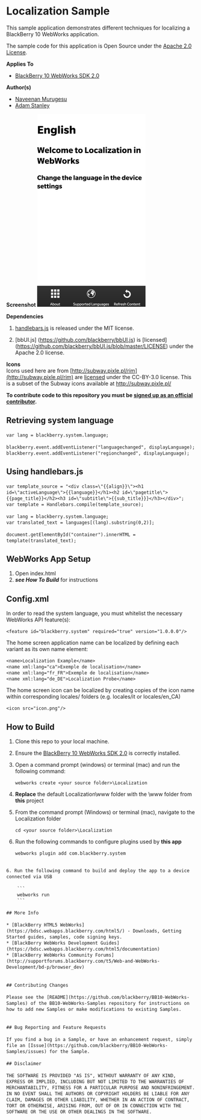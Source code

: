 # Localization Sample

This sample application demonstrates different techniques for localizing a BlackBerry 10 WebWorks application.

The sample code for this application is Open Source under the [Apache 2.0 License](http://www.apache.org/licenses/LICENSE-2.0.html).


**Applies To**

* [BlackBerry 10 WebWorks SDK 2.0](https://developer.blackberry.com/html5/download/sdk)

**Author(s)**

* [Naveenan Murugesu](http://www.twitter.com/Naveenan5)
* [Adam Stanley](http://www.twitter.com/n_adam_stanley)

**Screenshot**
![image](screenshot_localization.jpg)

**Dependencies**

1. [handlebars.js](http://handlebarsjs.com/) is released under the MIT license.

2. [bbUI.js] (https://github.com/blackberry/bbUI.js) is [licensed] (https://github.com/blackberry/bbUI.js/blob/master/LICENSE) under the Apache 2.0 license.

**Icons**<br/>
Icons used here are from [http://subway.pixle.pl/rim](http://subway.pixle.pl/rim) are [licensed](http://creativecommons.org/licenses/by/3.0/) under the CC-BY-3.0 license.  This is a subset of the Subway icons available at http://subway.pixle.pl/


**To contribute code to this repository you must be [signed up as an official contributor](http://blackberry.github.com/howToContribute.html).**


## Retrieving system language

```
var lang = blackberry.system.language;

blackberry.event.addEventListener("languagechanged", displayLanguage);
blackberry.event.addEventListener("regionchanged", displayLanguage);
```

## Using handlebars.js
```
var template_source = "<div class=\"{{align}}\"><h1 id=\"activeLanguage\">{{language}}</h1><h2 id=\"pagetitle\">{{page_title}}</h2><h3 id=\"subtitle\">{{sub_title}}}</h3></div>";
var template = Handlebars.compile(template_source);

var lang = blackberry.system.language;
var translated_text = languages[(lang).substring(0,2)];

document.getElementById("container").innerHTML = template(translated_text);
```


## WebWorks App Setup
1. Open index.html
2. ***see How To Build*** for instructions


## Config.xml
In order to read the system language, you must whitelist the necessary WebWorks API feature(s):

```
<feature id="blackberry.system" required="true" version="1.0.0.0"/>
```

The home screen application name can be localized by defining each variant as its own name element:
```
<name>Localization Example</name>
<name xml:lang="ca">Exemple de localisation</name>
<name xml:lang="fr_FR">Exemple de localisation</name>
<name xml:lang="de_DE">Localization Probe</name>
```

The home screen icon can be localized by creating copies of the icon name within corresponding locales/ folders (e.g. locales/it or locales/en_CA)
```
<icon src="icon.png"/>
```


## How to Build

1. Clone this repo to your local machine.
2. Ensure the [BlackBerry 10 WebWorks SDK 2.0](https://developer.blackberry.com/html5/download/sdk) is correctly installed.
3. Open a command prompt (windows) or terminal (mac) and run the following command:

	```
	webworks create <your source folder>\Localization
	```

3. **Replace** the default Localization\www folder with the \www folder from **this** project
4. From the command prompt (Windows) or terminal (mac), navigate to the Localization folder

	```
	cd <your source folder>\Localization
	```

5. Run the following commands to configure plugins used by **this app**

	```
	webworks plugin add com.blackberry.system
```

6. Run the following command to build and deploy the app to a device connected via USB

	```
	webworks run
	```

## More Info

* [BlackBerry HTML5 WebWorks](https://bdsc.webapps.blackberry.com/html5/) - Downloads, Getting Started guides, samples, code signing keys.
* [BlackBerry WebWorks Development Guides](https://bdsc.webapps.blackberry.com/html5/documentation)
* [BlackBerry WebWorks Community Forums](http://supportforums.blackberry.com/t5/Web-and-WebWorks-Development/bd-p/browser_dev)


## Contributing Changes

Please see the [README](https://github.com/blackberry/BB10-WebWorks-Samples) of the BB10-WebWorks-Samples repository for instructions on how to add new Samples or make modifications to existing Samples.


## Bug Reporting and Feature Requests

If you find a bug in a Sample, or have an enhancement request, simply file an [Issue](https://github.com/blackberry/BB10-WebWorks-Samples/issues) for the Sample.

## Disclaimer

THE SOFTWARE IS PROVIDED "AS IS", WITHOUT WARRANTY OF ANY KIND, EXPRESS OR IMPLIED, INCLUDING BUT NOT LIMITED TO THE WARRANTIES OF MERCHANTABILITY, FITNESS FOR A PARTICULAR PURPOSE AND NONINFRINGEMENT. IN NO EVENT SHALL THE AUTHORS OR COPYRIGHT HOLDERS BE LIABLE FOR ANY CLAIM, DAMAGES OR OTHER LIABILITY, WHETHER IN AN ACTION OF CONTRACT, TORT OR OTHERWISE, ARISING FROM, OUT OF OR IN CONNECTION WITH THE SOFTWARE OR THE USE OR OTHER DEALINGS IN THE SOFTWARE.

